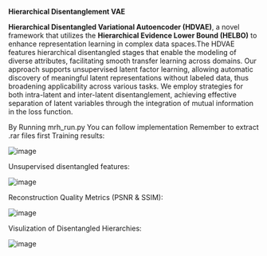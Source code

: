 **Hierarchical Disentanglement VAE**

**Hierarchical Disentangled Variational Autoencoder (HDVAE)**, a novel framework that utilizes the **Hierarchical Evidence Lower Bound (HELBO)** to enhance representation learning in complex data spaces.The HDVAE features hierarchical disentangled stages that enable the modeling of diverse attributes, facilitating smooth transfer learning across domains. Our approach supports unsupervised latent factor learning, allowing automatic discovery of meaningful latent representations without labeled data, thus broadening applicability across various tasks. We employ strategies for both intra-latent and inter-latent disentanglement, achieving effective separation of latent variables through the integration of mutual information in the loss function. 

By Running mrh_run.py You can follow implementation
Remember to extract .rar files first
Training results:

![image](https://github.com/user-attachments/assets/34377670-a21e-416b-91ce-66b77e4b7300)

Unsupervised disentangled features:

![image](https://github.com/user-attachments/assets/3f1d13db-f0b4-42b1-9e10-8a7a893a278f)

Reconstruction Quality Metrics (PSNR & SSIM):

![image](https://github.com/user-attachments/assets/e2c6fbd7-52c0-48b2-acb2-21b7dc8b913d)

Visulization of Disentangled Hierarchies:

![image](https://github.com/user-attachments/assets/df2c9b7e-0f71-4590-a4e7-af427d0fcfaf)




